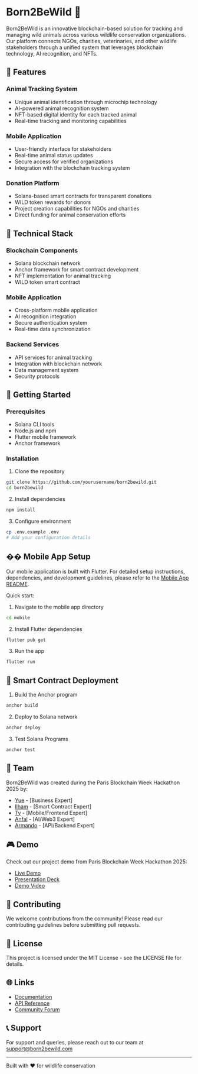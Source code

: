 # Born2BeWild 🦁

Born2BeWild is an innovative blockchain-based solution for tracking and managing wild animals across various wildlife conservation organizations. Our platform connects NGOs, charities, veterinaries, and other wildlife stakeholders through a unified system that leverages blockchain technology, AI recognition, and NFTs.

## 🌟 Features

### Animal Tracking System
- Unique animal identification through microchip technology
- AI-powered animal recognition system
- NFT-based digital identity for each tracked animal
- Real-time tracking and monitoring capabilities

### Mobile Application
- User-friendly interface for stakeholders
- Real-time animal status updates
- Secure access for verified organizations
- Integration with the blockchain tracking system

### Donation Platform
- Solana-based smart contracts for transparent donations
- WILD token rewards for donors
- Project creation capabilities for NGOs and charities
- Direct funding for animal conservation efforts

## 🔧 Technical Stack

### Blockchain Components
- Solana blockchain network
- Anchor framework for smart contract development
- NFT implementation for animal tracking
- WILD token smart contract

### Mobile Application
- Cross-platform mobile application
- AI recognition integration
- Secure authentication system
- Real-time data synchronization

### Backend Services
- API services for animal tracking
- Integration with blockchain network
- Data management system
- Security protocols

## 🚀 Getting Started

### Prerequisites
- Solana CLI tools
- Node.js and npm
- Flutter mobile framework
- Anchor framework

### Installation
1. Clone the repository
```bash
git clone https://github.com/yourusername/born2bewild.git
cd born2bewild
```

2. Install dependencies
```bash
npm install
```

3. Configure environment
```bash
cp .env.example .env
# Add your configuration details
```

## �� Mobile App Setup

Our mobile application is built with Flutter. For detailed setup instructions, dependencies, and development guidelines, please refer to the [Mobile App README](./mobile/README.md).

Quick start:
1. Navigate to the mobile app directory
```bash
cd mobile
```

2. Install Flutter dependencies
```bash
flutter pub get
```

3. Run the app
```bash
flutter run
```

## 🔗 Smart Contract Deployment

1. Build the Anchor program
```bash
anchor build
```

2. Deploy to Solana network
```bash
anchor deploy
```

3. Test Solana Programs
```bash
anchor test
```

## 👥 Team

Born2BeWild was created during the Paris Blockchain Week Hackathon 2025 by:

- [Yue](https://github.com/cduchinois) - [Business Expert]
- [Ilham](https://github.com/ielboulo) - [Smart Contract Expert]
- [Ty](https://github.com/Ty-HA) - [Mobile/Frontend Expert]
- [Anfal](https://github.com/anii76) - [AI/Web3 Expert]
- [Armando](https://github.com/armsves) - [API/Backend Expert]

## 🎮 Demo

Check out our project demo from Paris Blockchain Week Hackathon 2025:
- [Live Demo](https://demo-link-here)
- [Presentation Deck]([https://presentation-link-here](https://drive.google.com/file/d/1yFNoWPXj2LpEU5UsCyhlcWe3m0n4XARj/view?usp=sharing))
- [Demo Video](https://youtube.com/shorts/Tc7ds4yZVRY)

## 🤝 Contributing

We welcome contributions from the community! Please read our contributing guidelines before submitting pull requests.

## 📄 License

This project is licensed under the MIT License - see the LICENSE file for details.

## 🌐 Links

- [Documentation](https://docs.born2bewild.com)
- [API Reference](https://api.born2bewild.com)
- [Community Forum](https://community.born2bewild.com)

## 📞 Support

For support and queries, please reach out to our team at support@born2bewild.com

---

Built with ❤️ for wildlife conservation
